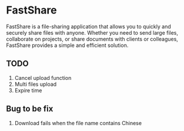# FastShare
FastShare is a file-sharing application that allows you to quickly and securely share files with anyone. Whether you need to send large files, collaborate on projects, or share documents with clients or colleagues, FastShare provides a simple and efficient solution.

## TODO
1. Cancel upload function
2. Multi files upload
3. Expire time

## Bug to be fix
1. Download fails when the file name contains Chinese
